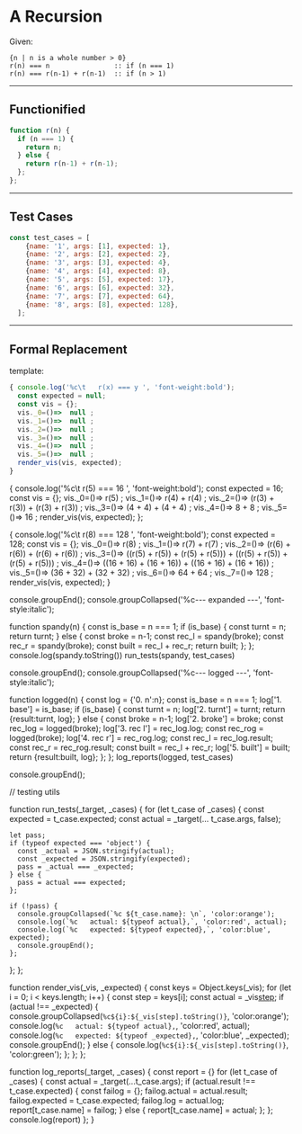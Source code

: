 # A Recursion

Given:
```
{n | n is a whole number > 0}
r(n) === n                :: if (n === 1)
r(n) === r(n-1) + r(n-1)  :: if (n > 1)
```
---

## Functionified

```js
function r(n) {
  if (n === 1) {
    return n;
  } else {
    return r(n-1) + r(n-1);
  };
};
```

---

## Test Cases

```js
const test_cases = [
    {name: '1', args: [1], expected: 1},
    {name: '2', args: [2], expected: 2},
    {name: '3', args: [3], expected: 4},
    {name: '4', args: [4], expected: 8},
    {name: '5', args: [5], expected: 17},
    {name: '6', args: [6], expected: 32},
    {name: '7', args: [7], expected: 64},
    {name: '8', args: [8], expected: 128},
  ];
```

---

## Formal Replacement

template:
```js
{ console.log('%c\t   r(x) === y ', 'font-weight:bold');
  const expected = null;
  const vis = {};
  vis._0=()=>  null ;     
  vis._1=()=>  null ;
  vis._2=()=>  null ;
  vis._3=()=>  null ;
  vis._4=()=>  null ;
  vis._5=()=>  null ;
  render_vis(vis, expected);
}
```
 
  { console.log('%c\t   r(5) === 16 ', 'font-weight:bold');
    const expected = 16;
    const vis = {};
    vis._0=()=>              r(5)                ;
    vis._1=()=>      r(4)      +     r(4)        ;
    vis._2=()=>  (r(3) + r(3)) + (r(3) + r(3))   ;
    vis._3=()=>    (4  +   4)  +   (4  +   4)    ;
    vis._4=()=>        8       +       8         ;
    vis._5=()=>               16                 ;
    render_vis(vis, expected);
  };

  { console.log('%c\t   r(8) === 128 ', 'font-weight:bold');
    const expected = 128;
    const vis = {};
    vis._0=()=>                               r(8)                                  ;
    vis._1=()=>              r(7)               +              r(7)                 ;
    vis._2=()=>     (r(6)      +     r(6))      +     (r(6)      +     r(6))        ;
    vis._3=()=> ((r(5) + r(5)) + (r(5) + r(5))) + ((r(5) + r(5)) + (r(5) + r(5)))   ;
    vis._4=()=>  ((16  +  16)  +  (16  +  16))  +  ((16  +  16)  +  (16  +  16))    ;
    vis._5=()=>       (36      +       32)      +       (32      +       32)        ;
    vis._6=()=>                64               +                64                 ;
    vis._7=()=>                                128                                  ;
    render_vis(vis, expected);
  }

console.groupEnd();
console.groupCollapsed('%c--- expanded ---', 'font-style:italic');

  function spandy(n) {
    const is_base = n === 1;
    if (is_base) {
      const turnt = n;
      return turnt;
    } else {
      const broke = n-1;
      const rec_l = spandy(broke);
      const rec_r = spandy(broke);
      const built = rec_l + rec_r;
      return built;
    };
  };
  console.log(spandy.toString())
  run_tests(spandy, test_cases)

console.groupEnd();
console.groupCollapsed('%c--- logged ---', 'font-style:italic');

  function logged(n) {                  const log = {'0. n':n};
    const is_base = n === 1;            log['1. base'] = is_base;
    if (is_base) {
      const turnt = n;                  log['2. turnt'] = turnt;
      return {result:turnt, log};
    } else {
      const broke = n-1;                log['2. broke'] = broke;
      const rec_log = logged(broke);    log['3. rec l'] = rec_log.log;
      const rec_rog = logged(broke);    log['4. rec r'] = rec_rog.log;
        const rec_l = rec_log.result;
        const rec_r = rec_rog.result;
      const built = rec_l + rec_r;      log['5. built'] = built;
      return {result:built, log};
    };
  };
  log_reports(logged, test_cases)

console.groupEnd();






// testing utils

function run_tests(_target, _cases) {
  for (let t_case of _cases) {
    const expected = t_case.expected;
    const actual = _target(... t_case.args, false);

    let pass;
    if (typeof expected === 'object') {
      const _actual = JSON.stringify(actual);
      const _expected = JSON.stringify(expected);
      pass = _actual === _expected;
    } else {
      pass = actual === expected;
    };

    if (!pass) {
      console.groupCollapsed(`%c ${t_case.name}: \n`, 'color:orange');
      console.log(`%c   actual: ${typeof actual},`, 'color:red', actual);
      console.log(`%c   expected: ${typeof expected},`, 'color:blue', expected);
      console.groupEnd();
    };
  };
};

function render_vis(_vis, _expected) {
  const keys = Object.keys(_vis);
  for (let i = 0; i < keys.length; i++) {
    const step = keys[i];
    const actual = _vis[step]();
    if (actual !== _expected) {
      console.groupCollapsed(`%c${i}:${_vis[step].toString()}`, 'color:orange');
      console.log(`%c   actual: ${typeof actual},`, 'color:red', actual);
      console.log(`%c   expected: ${typeof _expected},`, 'color:blue', _expected);
      console.groupEnd();
    } else {
      console.log(`%c${i}:${_vis[step].toString()}`, 'color:green');
    };
  };
};

function log_reports(_target, _cases) {
  const report = {}
  for (let t_case of _cases) {
    const actual = _target(...t_case.args);
    if (actual.result !== t_case.expected) {
      const failog = {};
      failog.actual = actual.result;
      failog.expected = t_case.expected;
      failog.log = actual.log;
      report[t_case.name] = failog;
    } else {
      report[t_case.name] = actual;
    };
  };
  console.log(report)
};
}